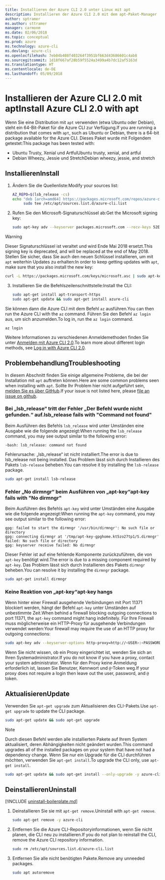```yaml
---
title: Installieren der Azure CLI 2.0 unter Linux mit apt
description: Installieren der Azure CLI 2.0 mit dem apt-Paket-Manager
author: sptramer
ms.author: sttramer
manager: carmonm
ms.date: 02/06/2018
ms.topic: conceptual
ms.prod: azure
ms.technology: azure-cli
ms.devlang: azure-cli
ms.openlocfilehash: 7eb04b408f403264f3951bf663d43686601c4ab8
ms.sourcegitcommit: 1d18f667af28b59f5524a3499a4b7dc12af5163d
ms.translationtype: HT
ms.contentlocale: de-DE
ms.lasthandoff: 05/09/2018
---
```

# <a name="install-azure-cli-20-with-apt"></a><span data-ttu-id="1aecc-103">Installieren der Azure CLI 2.0 mit apt</span><span class="sxs-lookup"><span data-stu-id="1aecc-103">Install Azure CLI 2.0 with apt</span></span>

<span data-ttu-id="1aecc-104">Wenn Sie eine Distribution mit `apt` verwenden (etwa Ubuntu oder Debian), steht ein 64-Bit-Paket für die Azure CLI zur Verfügung.</span><span class="sxs-lookup"><span data-stu-id="1aecc-104">If you are running a distribution that comes with `apt`, such as Ubuntu or Debian, there is a 64-bit package available for the Azure CLI.</span></span> <span data-ttu-id="1aecc-105">Dieses Paket wurde mit Folgendem getestet:</span><span class="sxs-lookup"><span data-stu-id="1aecc-105">This package has been tested with:</span></span>

* <span data-ttu-id="1aecc-106">Ubuntu Trusty, Xenial und Artful</span><span class="sxs-lookup"><span data-stu-id="1aecc-106">Ubuntu trusty, xenial, and artful</span></span>
* <span data-ttu-id="1aecc-107">Debian Wheezy, Jessie und Stretch</span><span class="sxs-lookup"><span data-stu-id="1aecc-107">Debian wheezy, jessie, and stretch</span></span>

## <a name="install"></a><span data-ttu-id="1aecc-108">Installieren</span><span class="sxs-lookup"><span data-stu-id="1aecc-108">Install</span></span>

1. <span data-ttu-id="1aecc-109">Ändern Sie die Quellenliste:</span><span class="sxs-lookup"><span data-stu-id="1aecc-109">Modify your sources list:</span></span>

     ```bash
     AZ_REPO=$(lsb_release -cs)
     echo "deb [arch=amd64] https://packages.microsoft.com/repos/azure-cli/ $AZ_REPO main" | \
          sudo tee /etc/apt/sources.list.d/azure-cli.list
     ```

2. <span data-ttu-id="1aecc-110">Rufen Sie den Microsoft-Signaturschlüssel ab:</span><span class="sxs-lookup"><span data-stu-id="1aecc-110">Get the Microsoft signing key:</span></span>

   ```bash
   sudo apt-key adv --keyserver packages.microsoft.com --recv-keys 52E16F86FEE04B979B07E28DB02C46DF417A0893
   ```

  > [!WARNING]
  > <span data-ttu-id="1aecc-111">Dieser Signaturschlüssel ist veraltet und wird Ende Mai 2018 ersetzt.</span><span class="sxs-lookup"><span data-stu-id="1aecc-111">This signing key is deprecated, and will be replaced at the end of May 2018.</span></span> <span data-ttu-id="1aecc-112">Stellen Sie sicher, dass Sie auch den neuen Schlüssel installieren, um mit `apt` weiterhin Updates zu erhalten:</span><span class="sxs-lookup"><span data-stu-id="1aecc-112">In order to keep getting updates with `apt`, make sure that you also install the new key:</span></span>
  > 
  > ```bash
  > curl -L https://packages.microsoft.com/keys/microsoft.asc | sudo apt-key add -
  > ``` 

3. <span data-ttu-id="1aecc-113">Installieren Sie die Befehlszeilenschnittstelle:</span><span class="sxs-lookup"><span data-stu-id="1aecc-113">Install the CLI:</span></span>

   ```bash
   sudo apt-get install apt-transport-https
   sudo apt-get update && sudo apt-get install azure-cli
   ```

<span data-ttu-id="1aecc-114">Sie können dann die Azure CLI mit dem Befehl `az` ausführen.</span><span class="sxs-lookup"><span data-stu-id="1aecc-114">You can then run the Azure CLI with the `az` command.</span></span> <span data-ttu-id="1aecc-115">Führen Sie den Befehl `az login` aus, um sich anzumelden.</span><span class="sxs-lookup"><span data-stu-id="1aecc-115">To log in, run the `az login` command.</span></span>

```azurecli
az login
```

<span data-ttu-id="1aecc-116">Weitere Informationen zu verschiedenen Anmeldemethoden finden Sie unter [Anmelden mit Azure CLI 2.0](authenticate-azure-cli.md).</span><span class="sxs-lookup"><span data-stu-id="1aecc-116">To learn more about different login methods, see [Log in with Azure CLI 2.0](authenticate-azure-cli.md).</span></span>

## <a name="troubleshooting"></a><span data-ttu-id="1aecc-117">Problembehandlung</span><span class="sxs-lookup"><span data-stu-id="1aecc-117">Troubleshooting</span></span>

<span data-ttu-id="1aecc-118">In diesem Abschnitt finden Sie einige allgemeine Probleme, die bei der Installation mit `apt` auftreten können.</span><span class="sxs-lookup"><span data-stu-id="1aecc-118">Here are some common problems seen when installing with `apt`.</span></span> <span data-ttu-id="1aecc-119">Sollte Ihr Problem hier nicht aufgeführt sein, [melden Sie es über GitHub](https://github.com/Azure/azure-cli/issues).</span><span class="sxs-lookup"><span data-stu-id="1aecc-119">If your issue is not listed here, please [file an issue on github](https://github.com/Azure/azure-cli/issues).</span></span>

### <a name="lsbrelease-fails-with-command-not-found"></a><span data-ttu-id="1aecc-120">Bei „lsb_release“ tritt der Fehler „Der Befehl wurde nicht gefunden.“ auf.</span><span class="sxs-lookup"><span data-stu-id="1aecc-120">lsb_release fails with "Command not found"</span></span>

<span data-ttu-id="1aecc-121">Beim Ausführen des Befehls `lsb_release` wird unter Umständen eine Ausgabe wie die folgende angezeigt:</span><span class="sxs-lookup"><span data-stu-id="1aecc-121">When running the `lsb_release` command, you may see output similar to the following error:</span></span>

```output
-bash: lsb_release: command not found
```

<span data-ttu-id="1aecc-122">Fehlerursache: „lsb_release“ ist nicht installiert.</span><span class="sxs-lookup"><span data-stu-id="1aecc-122">The error is due to lsb_release not being installed.</span></span> <span data-ttu-id="1aecc-123">Das Problem lässt sich durch Installieren des Pakets `lsb-release` beheben.</span><span class="sxs-lookup"><span data-stu-id="1aecc-123">You can resolve it by installing the `lsb-release` package.</span></span>

```bash
sudo apt-get install lsb-release
```

### <a name="apt-key-fails-with-no-dirmngr"></a><span data-ttu-id="1aecc-124">Fehler „No dirmngr“ beim Ausführen von „apt-key“</span><span class="sxs-lookup"><span data-stu-id="1aecc-124">apt-key fails with "No dirmngr"</span></span>

<span data-ttu-id="1aecc-125">Beim Ausführen des Befehls `apt-key` wird unter Umständen eine Ausgabe wie die folgende angezeigt:</span><span class="sxs-lookup"><span data-stu-id="1aecc-125">When running the `apt-key` command, you may see output similar to the following error:</span></span>

```output
gpg: failed to start the dirmngr '/usr/bin/dirmngr': No such file or directory
gpg: connecting dirmngr at '/tmp/apt-key-gpghome.kt5zo27tp1/S.dirmngr' failed: No such file or directory
gpg: keyserver receive failed: No dirmngr
```

<span data-ttu-id="1aecc-126">Dieser Fehler ist auf eine fehlende Komponente zurückzuführen, die von `apt-key` benötigt wird.</span><span class="sxs-lookup"><span data-stu-id="1aecc-126">The error is due to a missing component required by `apt-key`.</span></span> <span data-ttu-id="1aecc-127">Das Problem lässt sich durch Installieren des Pakets `dirmngr` beheben.</span><span class="sxs-lookup"><span data-stu-id="1aecc-127">You can resolve it by installing the `dirmngr` package.</span></span>

```bash
sudo apt-get install dirmngr
```

### <a name="apt-key-hangs"></a><span data-ttu-id="1aecc-128">Keine Reaktion von „apt-key“</span><span class="sxs-lookup"><span data-stu-id="1aecc-128">apt-key hangs</span></span>

<span data-ttu-id="1aecc-129">Wenn hinter einer Firewall ausgehende Verbindungen mit Port 11371 blockiert werden, hängt der Befehl `apt-key` unter Umständen auf unbestimmte Zeit.</span><span class="sxs-lookup"><span data-stu-id="1aecc-129">When behind a firewall blocking outgoing connections to port 11371, the `apt-key` command might hang indefinitely.</span></span> <span data-ttu-id="1aecc-130">Für Ihre Firewall muss möglicherweise ein HTTP-Proxy für ausgehende Verbindungen verwendet werden:</span><span class="sxs-lookup"><span data-stu-id="1aecc-130">Your firewall may require the use of an HTTP proxy for outgoing connections:</span></span>

```bash
sudo apt-key adv --keyserver-options http-proxy=http://<USER>:<PASSWORD>@<PROXY-HOST>:<PROXY-PORT>/ --keyserver packages.microsoft.com --recv-keys 52E16F86FEE04B979B07E28DB02C46DF417A0893
```

<span data-ttu-id="1aecc-131">Wenn Sie nicht wissen, ob ein Proxy eingerichtet ist, wenden Sie sich an Ihren Systemadministrator.</span><span class="sxs-lookup"><span data-stu-id="1aecc-131">If you do not know if you have a proxy, contact your system administrator.</span></span> <span data-ttu-id="1aecc-132">Wenn für den Proxy keine Anmeldung erforderlich ist, lassen Sie Benutzer, Kennwort und `@`-Token weg.</span><span class="sxs-lookup"><span data-stu-id="1aecc-132">If your proxy does not require a login then leave out the user, password, and `@` token.</span></span>

## <a name="update"></a><span data-ttu-id="1aecc-133">Aktualisieren</span><span class="sxs-lookup"><span data-stu-id="1aecc-133">Update</span></span>

<span data-ttu-id="1aecc-134">Verwenden Sie `apt-get upgrade` zum Aktualisieren des CLI-Pakets.</span><span class="sxs-lookup"><span data-stu-id="1aecc-134">Use `apt-get upgrade` to update the CLI package.</span></span>

   ```bash
   sudo apt-get update && sudo apt-get upgrade
   ```

> [!NOTE]
> <span data-ttu-id="1aecc-135">Durch diesen Befehl werden alle installierten Pakete auf Ihrem System aktualisiert, deren Abhängigkeiten nicht geändert wurden.</span><span class="sxs-lookup"><span data-stu-id="1aecc-135">This command upgrades all of the installed packages on your system that have not had a dependency change.</span></span>
> <span data-ttu-id="1aecc-136">Wenn Sie nur ein Upgrade für die CLI durchführen möchten, verwenden Sie `apt-get install`.</span><span class="sxs-lookup"><span data-stu-id="1aecc-136">To upgrade the CLI only, use `apt-get install`.</span></span>
> ```bash
> sudo apt-get update && sudo apt-get install --only-upgrade -y azure-cli
> ```

## <a name="uninstall"></a><span data-ttu-id="1aecc-137">Deinstallieren</span><span class="sxs-lookup"><span data-stu-id="1aecc-137">Uninstall</span></span>

[!INCLUDE [uninstall-boilerplate.md](includes/uninstall-boilerplate.md)]

1. <span data-ttu-id="1aecc-138">Deinstallieren Sie sie mit `apt-get remove`.</span><span class="sxs-lookup"><span data-stu-id="1aecc-138">Uninstall with `apt-get remove`.</span></span>

    ```bash
    sudo apt-get remove -y azure-cli
    ```

2. <span data-ttu-id="1aecc-139">Entfernen Sie die Azure CLI-Repositoryinformationen, wenn Sie nicht planen, die CLI neu zu installieren.</span><span class="sxs-lookup"><span data-stu-id="1aecc-139">If you do not plan to reinstall the CLI, remove the Azure CLI repository information.</span></span>

   ```bash
   sudo rm /etc/apt/sources.list.d/azure-cli.list
   ```

3. <span data-ttu-id="1aecc-140">Entfernen Sie alle nicht benötigten Pakete.</span><span class="sxs-lookup"><span data-stu-id="1aecc-140">Remove any unneeded packages.</span></span>

   ```bash
   sudo apt autoremove
   ```
